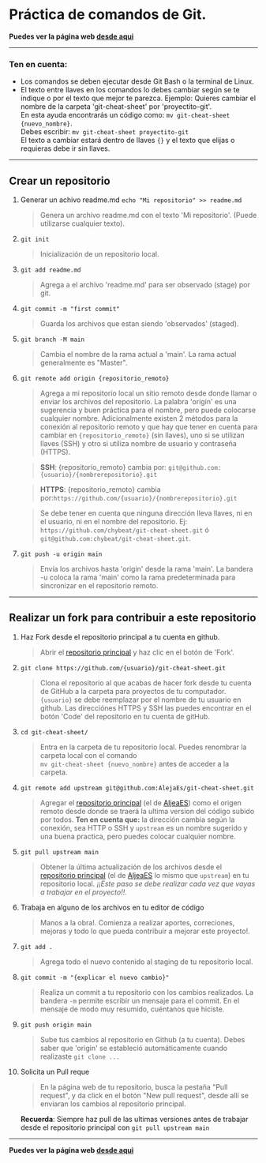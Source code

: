 # Práctica de comandos de Git.

**Puedes ver la página web [desde aqui](https://alejaes.github.io/git-cheat-sheet/)**

---

### Ten en cuenta:

-  Los comandos se deben ejecutar desde Git Bash o la terminal de Linux.
-  El texto entre llaves en los comandos lo debes cambiar según se te indique o por el texto que mejor te parezca.
   Ejemplo:
   Quieres cambiar el nombre de la carpeta 'git-cheat-sheet' por 'proyectito-git'.
   \
    En esta ayuda encontrarás un código como: `mv git-cheat-sheet {nuevo_nombre}`.
   \
   Debes escribir: `mv git-cheat-sheet proyectito-git`
   \
   El texto a cambiar estará dentro de llaves `{}` y el texto que elijas o requieras debe ir sin llaves.

---

## Crear un repositorio

1. Generar un achivo readme.md
   `echo "Mi repositorio" >> readme.md`

   > Genera un archivo readme.md con el texto 'Mi repositorio'. (Puede utilizarse cualquier texto).

1. `git init`

   > Inicialización de un repositorio local.

1. `git add readme.md`

   > Agrega a el archivo 'readme.md' para ser observado (stage) por git.

1. `git commit -m "first commit"`

   > Guarda los archivos que estan siendo 'observados' (staged).

1. `git branch -M main`

   > Cambia el nombre de la rama actual a 'main'. La rama actual generalmente es "Master".

1. `git remote add origin {repositorio_remoto}`

   > Agrega a mi repositorio local un sitio remoto desde donde llamar o enviar los archivos del repositorio. La palabra 'origin' es una sugerencia y buen práctica para el nombre, pero puede colocarse cualquier nombre. Adicionalmente existen 2 métodos para la conexión al repositorio remoto y que hay que tener en cuenta para cambiar en `{repositorio_remoto}` (sin llaves), uno si se utilizan llaves (SSH) y otro si utiliza nombre de usuario y contraseña (HTTPS).

   > **SSH**: {repositorio_remoto} cambia por: `git@github.com:{usuario}/{nombrerepositorio}.git`

   > **HTTPS**: {repositorio_remoto} cambia por:`https://github.com/{usuario}/{nombrerepositorio}.git`

   > Se debe tener en cuenta que ninguna dirección lleva llaves, ni en el usuario, ni en el nombre del repositorio. Ej: `https://github.com/chybeat/git-cheat-sheet.git` ó `git@github.com:chybeat/git-cheat-sheet.git`.

1. `git push -u origin main`
   > Envía los archivos hasta 'origin' desde la rama 'main'. La bandera -u coloca la rama 'main' como la rama predeterminada para sincronizar en el repositorio remoto.

---

## Realizar un fork para contribuir a este repositorio

1. Haz Fork desde el repositorio principal a tu cuenta en github.

   > Abrir el [repositorio principal](https://github.com/AlejaEs/git-cheat-sheet) y haz clic en el botón de 'Fork'.

1. `git clone https://github.com/{usuario}/git-cheat-sheet.git`

   > Clona el repositorio al que acabas de hacer fork desde tu cuenta de GitHub a la carpeta para proyectos de tu computador. `{usuario}` se debe reemplazar por el nombre de tu usuario en github. Las direcciónes HTTPS y SSH las puedes encontrar en el botón 'Code' del repositorio en tu cuenta de gitHub.

1. `cd git-cheat-sheet/`

   > Entra en la carpeta de tu repositorio local. Puedes renombrar la carpeta local con el comando
   > \
   > `mv git-cheat-sheet {nuevo_nombre}`
   > antes de acceder a la carpeta.

1. `git remote add upstream git@github.com:AlejaEs/git-cheat-sheet.git`

   > Agregar el [repositorio principal](https://github.com/AlejaEs/git-cheat-sheet) (el de [AljeaES](https://github.com/AlejaEs)) como el origen remoto desde donde se traerá la ultima version del código subido por todos. **Ten en cuenta que:** la dirección cambia según la conexión, sea HTTP o SSH y `upstream` es un nombre sugerido y una buena practica, pero puedes colocar cualquier nombre.

1. `git pull upstream main`

   > Obtener la última actualización de los archivos desde el [repositorio principal](https://github.com/AlejaEs/git-cheat-sheet) (el de [AljeaES](https://github.com/AlejaEs) lo mismo que `upstream`) en tu repositorio local. _¡¡Este paso se debe realizar cada vez que vayas a trabajar en el proyecto!!_.

1. Trabaja en alguno de los archivos en tu editor de código

   > Manos a la obra!. Comienza a realizar aportes, correciones, mejoras y todo lo que pueda contribuir a mejorar este proyecto!.

1. `git add .`

   > Agrega todo el nuevo contenido al staging de tu repositorio local.

1. `git commit -m "{explicar el nuevo cambio}"`

   > Realiza un commit a tu repositorio con los cambios realizados. La bandera `-m` permite escribir un mensaje para el commit. En el mensaje de modo muy resumido, cuéntanos que hiciste.

1. `git push origin main`

   > Sube tus cambios al repositorio en Github (a tu cuenta). Debes saber que 'origin' se estableció automáticamente cuando realizaste `git clone ...`

1. Solicita un Pull reque

   > En la página web de tu repositorio, busca la pestaña "Pull request", y da click en el botón "New pull request", desde allí se enviaran los cambios al repositorio principal.

   **Recuerda**: Siempre haz pull de las ultimas versiones antes de trabajar desde el repositorio principal con `git pull upstream main`

---

**Puedes ver la página web [desde aqui](https://alejaes.github.io/git-cheat-sheet/)**
